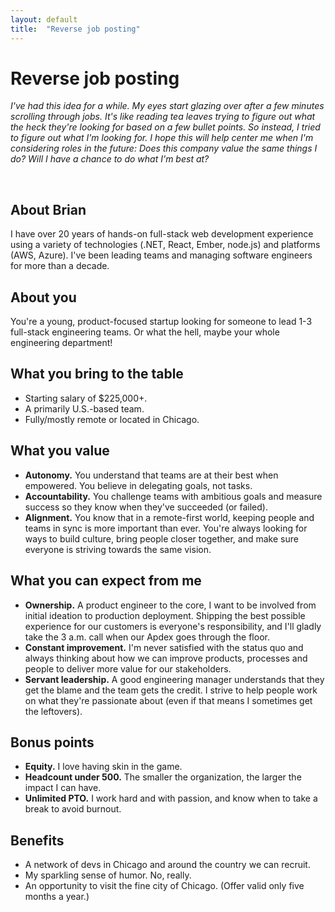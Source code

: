 ```yaml
---
layout: default
title:  "Reverse job posting"
---
```


# Reverse job posting

_I've had this idea for a while. My eyes start glazing over after a few minutes scrolling through jobs. It's like reading tea leaves trying to figure out what the heck they're looking for based on a few bullet points. So instead, I tried to figure out what I'm looking for. I hope this will help center me when I'm considering roles in the future: Does this company value the same things I do? Will I have a chance to do what I'm best at?_

&nbsp;

## About Brian

I have over 20 years of hands-on full-stack web development experience using a variety of technologies (.NET, React, Ember, node.js) and platforms (AWS, Azure). I've been leading teams and managing software engineers for more than a decade.

## About you

You're a young, product-focused startup looking for someone to lead 1-3 full-stack engineering teams. Or what the hell, maybe your whole engineering department!

## What you bring to the table

* Starting salary of  $225,000+.
* A primarily U.S.-based team.
* Fully/mostly remote or located in Chicago.

## What you value
* **Autonomy.** You understand that teams are at their best when empowered. You believe in delegating goals, not tasks.
* **Accountability.** You challenge teams with ambitious goals and measure success so they know when they've succeeded (or failed).
* **Alignment.** You know that in a remote-first world, keeping people and teams in sync is more important than ever. You're always looking for ways to build culture, bring people closer together, and make sure everyone is striving towards the same vision.

## What you can expect from me

* **Ownership.** A product engineer to the core, I want to be involved from initial ideation to production deployment. Shipping the best possible experience for our customers is everyone's responsibility, and I'll gladly take the 3 a.m. call when our Apdex goes through the floor.
* **Constant improvement.** I'm never satisfied with the status quo and always thinking about how we can improve products, processes and people to deliver more value for our stakeholders.
* **Servant leadership.** A good engineering manager understands that they get the blame and the team gets the credit. I strive to help people work on what they're passionate about (even if that means I sometimes get the leftovers).

## Bonus points

* **Equity.** I love having skin in the game.
* **Headcount under 500.** The smaller the organization, the larger the impact I can have.
* **Unlimited PTO.** I work hard and with passion, and know when to take a break to avoid burnout.

## Benefits

* A network of devs in Chicago and around the country we can recruit.
* My sparkling sense of humor. No, really.
* An opportunity to visit the fine city of Chicago. (Offer valid only five months a year.)
